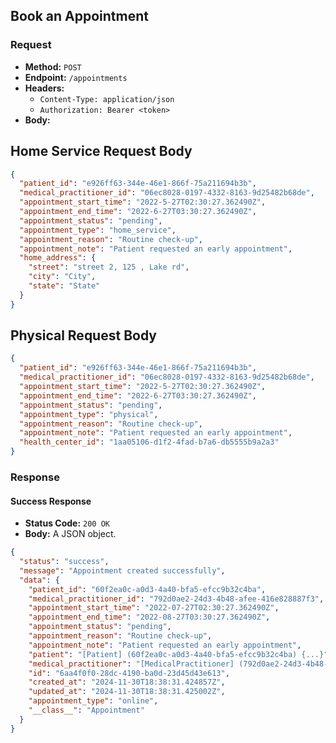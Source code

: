 ## Book an Appointment

### Request

- **Method:** `POST`
- **Endpoint:** `/appointments`
- **Headers:**
  - `Content-Type: application/json`
  - `Authorization: Bearer <token>`
- **Body:**

## Home Service Request Body

```json
{
  "patient_id": "e926ff63-344e-46e1-866f-75a211694b3b",
  "medical_practitioner_id": "06ec8028-0197-4332-8163-9d25482b68de",
  "appointment_start_time": "2022-5-27T02:30:27.362490Z",
  "appointment_end_time": "2022-6-27T03:30:27.362490Z",
  "appointment_status": "pending",
  "appointment_type": "home_service",
  "appointment_reason": "Routine check-up",
  "appointment_note": "Patient requested an early appointment",
  "home_address": {
    "street": "street 2, 125 , Lake rd",
    "city": "City",
    "state": "State"
  }
}
```

## Physical Request Body

```json
{
  "patient_id": "e926ff63-344e-46e1-866f-75a211694b3b",
  "medical_practitioner_id": "06ec8028-0197-4332-8163-9d25482b68de",
  "appointment_start_time": "2022-5-27T02:30:27.362490Z",
  "appointment_end_time": "2022-6-27T03:30:27.362490Z",
  "appointment_status": "pending",
  "appointment_type": "physical",
  "appointment_reason": "Routine check-up",
  "appointment_note": "Patient requested an early appointment",
  "health_center_id": "1aa05106-d1f2-4fad-b7a6-db5555b9a2a3"
}
```

### Response

#### Success Response

- **Status Code:** `200 OK`
- **Body:** A JSON object.

```json
{
  "status": "success",
  "message": "Appointment created successfully",
  "data": {
    "patient_id": "60f2ea0c-a0d3-4a40-bfa5-efcc9b32c4ba",
    "medical_practitioner_id": "792d0ae2-24d3-4b48-afee-416e828887f3",
    "appointment_start_time": "2022-07-27T02:30:27.362490Z",
    "appointment_end_time": "2022-08-27T03:30:27.362490Z",
    "appointment_status": "pending",
    "appointment_reason": "Routine check-up",
    "appointment_note": "Patient requested an early appointment",
    "patient": "[Patient] (60f2ea0c-a0d3-4a40-bfa5-efcc9b32c4ba) {...}",
    "medical_practitioner": "[MedicalPractitioner] (792d0ae2-24d3-4b48-afee-416e828887f3) {...}",
    "id": "6aa4f0f0-28dc-4190-ba0d-23d45d43e613",
    "created_at": "2024-11-30T18:38:31.424857Z",
    "updated_at": "2024-11-30T18:38:31.425002Z",
    "appointment_type": "online",
    "__class__": "Appointment"
  }
}
```
